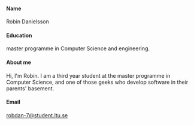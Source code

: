#### Name
Robin Danielsson

#### Education
master programme in Computer Science and engineering.

#### About me
Hi, I'm Robin. I am a third year student at the master programme in Computer Science, and one of those geeks who develop software in their parents' basement.

#### Email
robdan-7@student.ltu.se